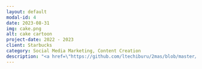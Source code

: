 ```yaml
---
layout: default
modal-id: 4
date: 2023-08-31
img: cake.png
alt: cake cartoon
project-date: 2022 - 2023
client: Starbucks
category: Social Media Marketing, Content Creation
description: "<a href=\"https://github.com/ltechiburu/2mas/blob/master/CRAds.html" target=\"_blank\" style=\"color: blue;\"><b><i>A collection of media created to recruit consumers for Starbucks consumer research studies.</i></b></a>"
---
```

